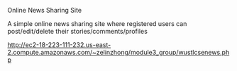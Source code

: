 Online News Sharing Site


A simple online news sharing site where registered users can post/edit/delete their stories/comments/profiles

http://ec2-18-223-111-232.us-east-2.compute.amazonaws.com/~zelinzhong/module3_group/wustlcsenews.php

